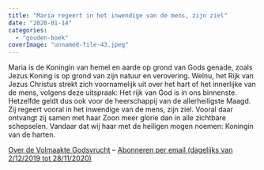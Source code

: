 ```yaml
---
title: "Maria regeert in het inwendige van de mens, zijn ziel"
date: "2020-01-14"
categories: 
  - "gouden-boek"
coverImage: "unnamed-file-43.jpeg"
---
```


Maria is de Koningin van hemel en aarde op grond van Gods genade, zoals Jezus Koning is op grond van zijn natuur en verovering. Welnu, het Rijk van Jezus Christus strekt zich voornamelijk uit over het hart of het innerlijke van de mens, volgens deze uitspraak: Het rijk van God is in ons binnenste. Hetzelfde geldt dus ook voor de heerschappij van de allerheiligste Maagd. Zij regeert vooral in het inwendige van de mens, zijn ziel. Vooral daar ontvangt zij samen met haar Zoon meer glorie dan in alle zichtbare schepselen. Vandaar dat wij haar met de heiligen mogen noemen: Koningin van de harten.

[Over de Volmaakte Godsvrucht](/blog/een-jaar-lang-volmaakte-godsvrucht/) – [Abonneren per email (dagelijks van 2/12/2019 tot 28/11/2020)](http://eepurl.com/9RKvX)
